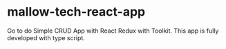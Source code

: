 # mallow-tech-react-app
Go to do Simple CRUD App with React  Redux with Toolkit. This app is fully developed with type script.
